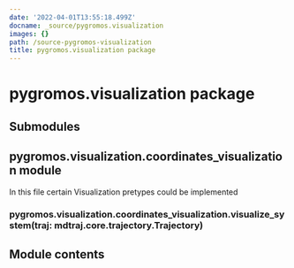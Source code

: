 ```yaml
---
date: '2022-04-01T13:55:18.499Z'
docname: _source/pygromos.visualization
images: {}
path: /source-pygromos-visualization
title: pygromos.visualization package
---
```


# pygromos.visualization package

## Submodules

## pygromos.visualization.coordinates_visualization module

In this file certain Visualization pretypes could be implemented


### pygromos.visualization.coordinates_visualization.visualize_system(traj: mdtraj.core.trajectory.Trajectory)
## Module contents
